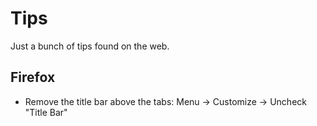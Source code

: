 # Tips
Just a bunch of tips found on the web.

## Firefox
* Remove the title bar above the tabs: Menu -> Customize -> Uncheck "Title Bar"